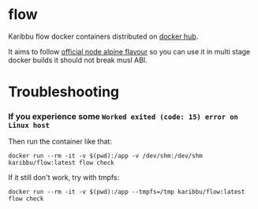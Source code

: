 # flow

Karibbu flow docker containers distributed on [docker hub](https://hub.docker.com/r/karibbu/flow/tags/).

It aims to follow [official node alpine flavour](https://hub.docker.com/_/node/) so you can use it in multi stage docker builds it should not break musl ABI.

# Troubleshooting

### If you experience some `Worked exited (code: 15) error on Linux host`

Then run the container like that:
```shell
docker run --rm -it -v $(pwd):/app -v /dev/shm:/dev/shm karibbu/flow:latest flow check
```

If it still don't work, try with tmpfs:
```shell
docker run --rm -it -v $(pwd):/app --tmpfs=/tmp karibbu/flow:latest flow check
```


